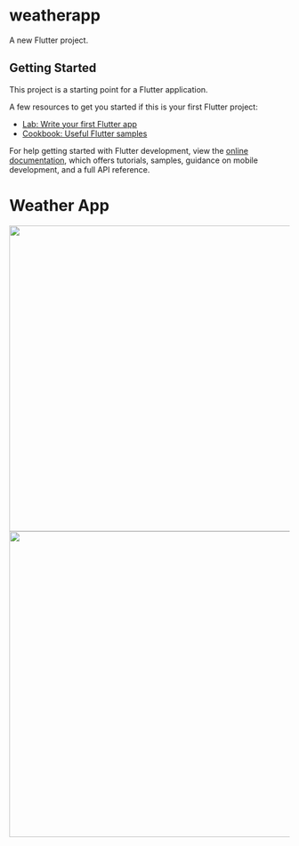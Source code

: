 # weatherapp

A new Flutter project.

## Getting Started

This project is a starting point for a Flutter application.

A few resources to get you started if this is your first Flutter project:

- [Lab: Write your first Flutter app](https://docs.flutter.dev/get-started/codelab)
- [Cookbook: Useful Flutter samples](https://docs.flutter.dev/cookbook)

For help getting started with Flutter development, view the
[online documentation](https://docs.flutter.dev/), which offers tutorials,
samples, guidance on mobile development, and a full API reference.


 <div>
  <h1> Weather App</h1>
      <img  height= "550" src="https://github.com/user-attachments/assets/07486532-9683-492b-85e7-cb57baa4ccdb"  />
       <img  height= "550" src="https://github.com/user-attachments/assets/ea11b5a5-2a97-4f14-818e-45cff09eb659"  />

  </div>


